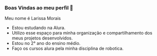### Boas Vindas ao meu perfil 💖

Meu nome é Larissa Morais 

- Estou estudando na Alura.
- Utilizo esse espaço para minha organização e compartilhamento dos meus projetos desenvolvidos.
- Estou no 2° ano do ensino médio.
- Faço os cursos alura pela minha disciplina de robotica.
